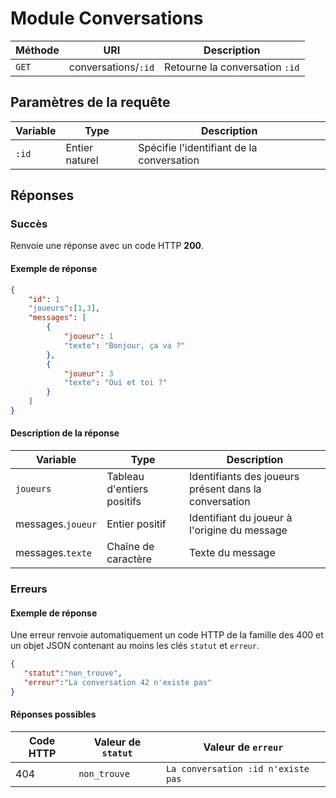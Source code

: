 # Module Conversations

Méthode | URI | Description
------------- | ------------- | -------------
`GET`  | conversations/`:id` | Retourne la conversation `:id`

## Paramètres de la requête
Variable | Type | Description
------------- | ------------- | -------------
`:id`  | Entier naturel | Spécifie l'identifiant de la conversation

## Réponses
### Succès
Renvoie une réponse avec un code HTTP **200**.

#### Exemple de réponse
```json
{
	"id": 1
	"joueurs":[1,3],
	"messages": [
		{
			"joueur": 1
			"texte": "Bonjour, ça va ?"
		},
		{
			"joueur": 3
			"texte": "Oui et toi ?"
		}
	]
}
```
#### Description de la réponse
Variable | Type | Description
------------- | ------------- | -------------
`joueurs`  | Tableau d'entiers positifs | Identifiants des joueurs présent dans la conversation
messages.`joueur`  | Entier positif | Identifiant du joueur à l'origine du message
messages.`texte`  | Chaîne de caractère | Texte du message

### Erreurs
#### Exemple de réponse
Une erreur renvoie automatiquement un code HTTP de la famille des 400 et un objet JSON contenant au moins les clés `statut` et `erreur`.
```json
{
   "statut":"non_trouve",
   "erreur":"La conversation 42 n'existe pas"
}
```

#### Réponses possibles
Code HTTP | Valeur de `statut` | Valeur de `erreur`
------------- | ------------- | -------------
404  | `non_trouve` | `La conversation :id n'existe pas`